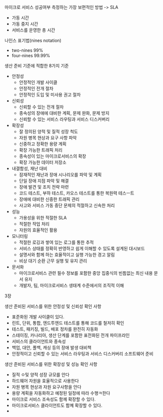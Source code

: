 
마이크로 서비스 성공여부 측정하는 가장 보편적인 방법 -> SLA

- 가동 시간
- 가동 중지 시간
- 서비스를 운영한 총 시간

나인스 표기법(nines notation)
- two-nines 99%
- four-nines 99.99%

생산 준비 기준에 적합한 8가지 기준
- 안정성
  - 안정적인 개발 사이클
  - 안정적인 전개 절차
  - 안정적인 도입 및 미사용 권고 절차
- 신뢰성
  - 신뢰할 수 있는 전개 절차
  - 종속성의 장애에 대비한 계획, 문제 완화, 문제 방지
  - 신뢰할 수 있는 서비스 라우팅과 서비스 디스커버리
- 확장성
  - 잘 정의된 양적 및 질적 성장 척도
  - 자원 병목 현상과 요구 사항 파악
  - 신중하고 정확한 용량 계획
  - 확장 가능한 트래픽 처리
  - 종속성이 있는 마이크로서비스의 확장
  - 확장 가능한 데이터 저장소
- 내결함성, 재난 대비
  - 잠재적인 재난과 장애 시나리오를 파악 및 계획
  - 단일 장애 지점 파악 및 해결
  - 장애 발견 및 조치 전략 마련
  - 코드 테스트, 부하 테스트, 카오스 테스트를 통한 복원력 테스ㅡ트
  - 장애에 대비한 신중한 트래픽 관리
  - 사고와 서비스 가동 중단 문제의 적절하고 신속한 처리
- 성능
  - 가용성을 위한 적절한 SLA
  - 적절한 작업 처리
  - 자원의 효율적인 활용
- 모니터링
  - 적절한 로깅과 쌓여 있는 로그를 통한 추적
  - 서비스 상태를 정확히 반영하고 쉽게 이해할 수 있도록 설계된 대시보드
  - 설명서와 함께 하는 효율적이고 실행 가능한 경고 알림
  - 비상 대기 순환 근무 실행 및 유지 관리
- 문서화
  - 마이크로서비스 관련 필수 정보를 포함한 중앙 집중식의 빈틈없는 최신 내용 문서 유지
  - 개발자, 팀, 마이크로서비스 생태계 수준에서의 조직적 이해

3장

생산 준비된 서비스를 위한 안정성 및 신뢰성 확인 사항
- 표준화된 개발 사이클이 있다.
- 린트, 단위, 통합, 엔드투엔드 테스트를 통해 코드를 철저히 확인
- 테스트, 패키징, 빌드, 배포 정차를 완전히 자동화
- 스테이징, 카나리아, 생산 단계를 포함한 표전화된 전개 파이프라인
- 서비스의 클라이언트와 종속성
- 백업, 대안, 폴백, 캐싱 등의 장애 발생 대비책
- 안정적이고 신뢰할 수 있는 서비스 라우팅과 서비스 디스커버리 소프트웨어 준비

생산 준비된 서비스를 위한 확장성 및 성능 확인 사항
- 질적 ㅇ및 양적 성장 규모를 안다
- 하드웨어 자원을 효율적으로 사용한다
- 자원 병목 현상과 자원 요구사항을 안다
- 용량 계획을 자동화하고 예정된 일정에 따라 수행ㅋ한다
- 마이크로 서비스 조속성도 함께 확장할 수 있다.
- 마이크로서비스 클라이언트도 함꼐 확장할 수 있다.
-